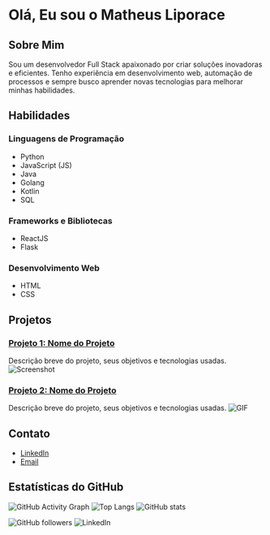 # Olá, Eu sou o Matheus Liporace

## Sobre Mim
Sou um desenvolvedor Full Stack apaixonado por criar soluções inovadoras e eficientes. Tenho experiência em desenvolvimento web, automação de processos e sempre busco aprender novas tecnologias para melhorar minhas habilidades.

## Habilidades
### Linguagens de Programação
- Python
- JavaScript (JS)
- Java
- Golang
- Kotlin
- SQL

### Frameworks e Bibliotecas
- ReactJS
- Flask

### Desenvolvimento Web
- HTML
- CSS

## Projetos
### [Projeto 1: Nome do Projeto](https://github.com/LiporaceM/Projeto1)
Descrição breve do projeto, seus objetivos e tecnologias usadas.
![Screenshot](https://link-para-sua-imagem-do-projeto1.png)

### [Projeto 2: Nome do Projeto](https://github.com/LiporaceM/Projeto2)
Descrição breve do projeto, seus objetivos e tecnologias usadas.
![GIF](https://link-para-seu-gif-do-projeto2.gif)

## Contato
- [LinkedIn]([https://www.linkedin.com/in/seu-perfil/](https://www.linkedin.com/in/matheusliporace/))
- [Email](mailto:matheusliporace@gmail.com)

## Estatísticas do GitHub
![GitHub Activity Graph](https://activity-graph.herokuapp.com/graph?username=LiporaceM&theme=react-dark)
![Top Langs](https://github-readme-stats.vercel.app/api/top-langs/?username=LiporaceM&layout=compact&theme=dark)
![GitHub stats](https://github-readme-stats.vercel.app/api?username=LiporaceM&show_icons=true&theme=dark)

![GitHub followers](https://img.shields.io/github/followers/LiporaceM?style=social)
![LinkedIn](https://img.shields.io/badge/-LinkedIn-blue?style=flat-square&logo=linkedin&logoColor=white&link=[https://www.linkedin.com/in/seu-perfil/](https://www.linkedin.com/in/matheusliporace/))
